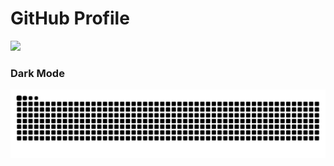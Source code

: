 # GitHub Profile

<img src="https://readme-typing-svg.demolab.com?font=Inconsolata&weight=500&size=50&duration=4000&pause=300&color=008cff&center=true&vCenter=true&multiline=true&repeat=false&random=false&width=1500&height=200&lines=Hello+there,+I'm+Hassan;and+I'm+studying+computer+%26+communications+engineering" width="70%" />

### Dark Mode
![GitHub Contribution Grid Snake Dark SVG](assets/snake.svg)
